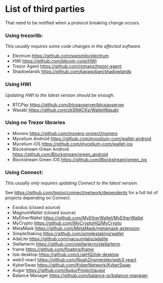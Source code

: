 # List of third parties

That need to be notified when a protocol breaking change occurs.

### Using trezorlib:
_This usually requires some code changes in the affected software._

- Electrum https://github.com/spesmilo/electrum
- HWI https://github.com/bitcoin-core/HWI
- Trezor Agent https://github.com/romanz/trezor-agent
- Shadowlands https://github.com/kayagoban/shadowlands

### Using HWI
_Updating HWI to the latest version should be enough._

- BTCPay https://github.com/btcpayserver/btcpayserver
- Wasabi https://github.com/zkSNACKs/WalletWasabi

### Using no Trezor libraries
- Monero https://github.com/monero-project/monero
- Mycelium Android https://github.com/mycelium-com/wallet-android
- Mycelium iOS https://github.com/mycelium-com/wallet-ios
- Blockstream Green Android https://github.com/Blockstream/green_android
- Blockstream Green iOS https://github.com/Blockstream/green_ios

### Using Connect:
_This usually only requires updating Connect to the latest version._

See https://github.com/trezor/connect/network/dependents for a full list
of projects depending on Connect. 

- Exodus (closed source)
- MagnumWallet (closed source)
- MyEtherWallet https://github.com/MyEtherWallet/MyEtherWallet
- MyCrypto https://github.com/MyCryptoHQ/MyCrypto
- MetaMask https://github.com/MetaMask/metamask-extension
- SimpleStaking https://github.com/simplestaking/wallet
- AdaLite https://github.com/vacuumlabs/adalite
- Stellarterm https://github.com/stellarterm/stellarterm
- frame https://github.com/floating/frame
- lisk-desktop https://github.com/LiskHQ/lisk-desktop
- web3-react https://github.com/NoahZinsmeister/web3-react
- KyberSwap https://github.com/KyberNetwork/KyberSwap
- Augur https://github.com/AugurProject/augur
- Balance Manager https://github.com/balance-io/balance-manager
